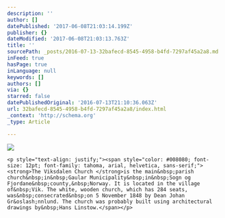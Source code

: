 ```yaml
---
description: ''
author: []
datePublished: '2017-06-08T21:03:14.199Z'
publisher: {}
dateModified: '2017-06-08T21:03:13.763Z'
title: ''
sourcePath: _posts/2016-07-13-32bafecd-8545-4958-b4fd-7297af45a2a8.md
inFeed: true
hasPage: true
inLanguage: null
keywords: []
authors: []
via: {}
starred: false
datePublishedOriginal: '2016-07-13T21:10:36.063Z'
url: 32bafecd-8545-4958-b4fd-7297af45a2a8/index.html
_context: 'http://schema.org'
_type: Article

---
```

![](https://s3-us-west-2.amazonaws.com/the-grid-img/p/7dac59f7ba02f0414b9b5de41af75ab2f4120834.jpg)

    <p style="text-align: justify;"><span style="color: #008080; font-size: 12pt; font-family: tahoma, arial, helvetica, sans-serif;"><strong>The Viksdalen Church </strong>is the main&nbsp;parish church&nbsp;in&nbsp;Gaular Municipality&nbsp;in&nbsp;Sogn og Fjordane&nbsp;county,&nbsp;Norway. It is located in the village of&nbsp;Vik. The white, wooden church, which has 284 seats, was&nbsp;consecrated&nbsp;on 5 November 1848 by Dean Johan Gr&oslash;nnlund. The church was probably built using architectural drawings by&nbsp;Hans Linstow.</span></p>